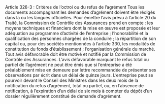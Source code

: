 Article 328-3 : Critères de l’octroi ou du refus de l’agrément
Tous les documents accompagnant les demandes d’agrément doivent être rédigés dans la ou les langues officielles.
Pour émettre l’avis prévu à l’article 20 du Traité, la Commission de Contrôle des Assurances prend en compte :
les moyens techniques et financiers dont la mise en œuvre est proposée et leur adéquation au programme d’activité de l’entreprise ;
l’honorabilité et la qualification des personnes chargées de la conduire ;
la répartition de son capital ou, pour des sociétés mentionnées à l’article 330, les modalités de constitution du fonds d’établissement ;
l’organisation générale du marché.
Tout avis défavorable doit être motivé et notifié par la Commission de Contrôle des Assurances.
L’avis défavorable marquant le refus total ou partiel de l’agrément ne peut être émis que si l’entreprise a été préalablement mise en demeure par lettre recommandée de présenter ses observations par écrit dans un délai de quinze jours.
L’entreprise peut se pourvoir devant le Conseil des Ministres dans les deux mois de la notification du refus d’agrément, total ou partiel, ou, en l’absence de notification, à l’expiration d’un délai de six mois à compter du dépôt d’un dossier régulièrement constitué de demande d’agrément.